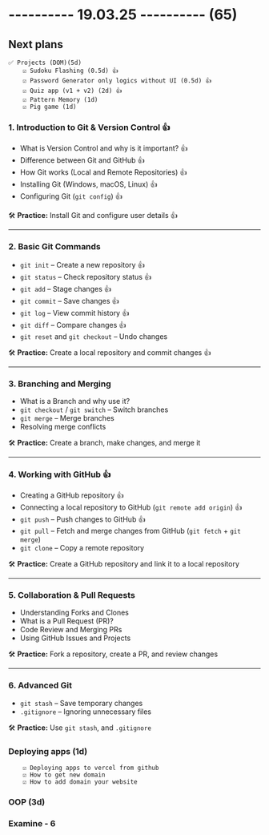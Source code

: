 # ---------- 19.03.25 ---------- (65)

## Next plans

    ✅ Projects (DOM)(5d)
        ☑️ Sudoku Flashing (0.5d) 👍
        ☑️ Password Generator only logics without UI (0.5d) 👍
        ☑️ Quiz app (v1 + v2) (2d) 👍
        ☑️ Pattern Memory (1d)
        ☑️ Pig game (1d)

### 1. Introduction to Git & Version Control 👍

- What is Version Control and why is it important? 👍
- Difference between Git and GitHub 👍
- How Git works (Local and Remote Repositories) 👍
- Installing Git (Windows, macOS, Linux) 👍
- Configuring Git (`git config`) 👍

🛠 **Practice:** Install Git and configure user details 👍

---

### 2. Basic Git Commands

- `git init` – Create a new repository 👍
- `git status` – Check repository status 👍
- `git add` – Stage changes 👍
- `git commit` – Save changes 👍
- `git log` – View commit history 👍
- `git diff` – Compare changes 👍
- `git reset` and `git checkout` – Undo changes

🛠 **Practice:** Create a local repository and commit changes 👍

---

### 3. Branching and Merging

- What is a Branch and why use it?
- `git checkout` / `git switch` – Switch branches
- `git merge` – Merge branches
- Resolving merge conflicts

🛠 **Practice:** Create a branch, make changes, and merge it

---

### 4. Working with GitHub 👍

- Creating a GitHub repository 👍
- Connecting a local repository to GitHub (`git remote add origin`) 👍
- `git push` – Push changes to GitHub 👍
- `git pull` – Fetch and merge changes from GitHub (`git fetch` + `git merge`)
- `git clone` – Copy a remote repository

🛠 **Practice:** Create a GitHub repository and link it to a local repository

---

### 5. Collaboration & Pull Requests

- Understanding Forks and Clones
- What is a Pull Request (PR)?
- Code Review and Merging PRs
- Using GitHub Issues and Projects

🛠 **Practice:** Fork a repository, create a PR, and review changes

---

### 6. Advanced Git

- `git stash` – Save temporary changes
- `.gitignore` – Ignoring unnecessary files

🛠 **Practice:** Use `git stash`, and `.gitignore`

### Deploying apps (1d)

        ☑️ Deploying apps to vercel from github
        ☑️ How to get new domain
        ☑️ How to add domain your website

### OOP (3d)

### Examine - 6
